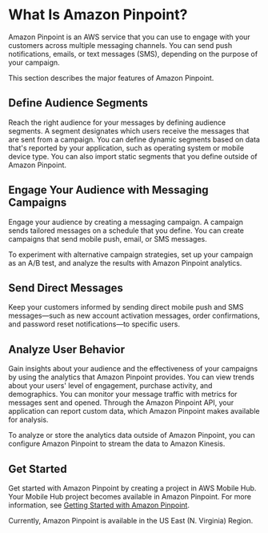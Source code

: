 # What Is Amazon Pinpoint?<a name="welcome"></a>

Amazon Pinpoint is an AWS service that you can use to engage with your customers across multiple messaging channels\. You can send push notifications, emails, or text messages \(SMS\), depending on the purpose of your campaign\.

This section describes the major features of Amazon Pinpoint\.

## Define Audience Segments<a name="welcome-segments"></a>

Reach the right audience for your messages by defining audience segments\. A segment designates which users receive the messages that are sent from a campaign\. You can define dynamic segments based on data that's reported by your application, such as operating system or mobile device type\. You can also import static segments that you define outside of Amazon Pinpoint\.

## Engage Your Audience with Messaging Campaigns<a name="welcome-campaigns"></a>

Engage your audience by creating a messaging campaign\. A campaign sends tailored messages on a schedule that you define\. You can create campaigns that send mobile push, email, or SMS messages\.

To experiment with alternative campaign strategies, set up your campaign as an A/B test, and analyze the results with Amazon Pinpoint analytics\.

## Send Direct Messages<a name="welcome-transactional"></a>

Keep your customers informed by sending direct mobile push and SMS messages—such as new account activation messages, order confirmations, and password reset notifications—to specific users\.

## Analyze User Behavior<a name="welcome-analyze"></a>

Gain insights about your audience and the effectiveness of your campaigns by using the analytics that Amazon Pinpoint provides\. You can view trends about your users' level of engagement, purchase activity, and demographics\. You can monitor your message traffic with metrics for messages sent and opened\. Through the Amazon Pinpoint API, your application can report custom data, which Amazon Pinpoint makes available for analysis\.

To analyze or store the analytics data outside of Amazon Pinpoint, you can configure Amazon Pinpoint to stream the data to Amazon Kinesis\.

## Get Started<a name="welcome-getstarted"></a>

Get started with Amazon Pinpoint by creating a project in AWS Mobile Hub\. Your Mobile Hub project becomes available in Amazon Pinpoint\. For more information, see [Getting Started with Amazon Pinpoint](gettingstarted.md)\. 

Currently, Amazon Pinpoint is available in the US East \(N\. Virginia\) Region\.